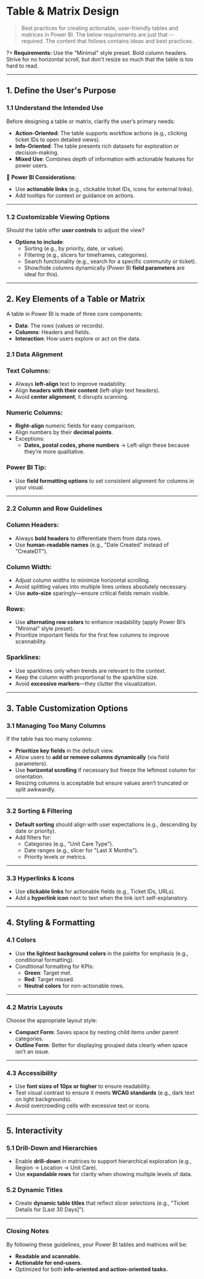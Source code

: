 # **Table & Matrix Design**

> Best practices for creating actionable, user-friendly tables and matrices in Power BI.
> The below requirements are just that -- required. The content that follows contains ideas and best practices.



?> **Requirements:** Use the "Minimal" style preset. Bold column headers. Strive for no horizontal scroll, but don't resize so much that the table is too hard to read. 

---

## **1. Define the User's Purpose**

### **1.1 Understand the Intended Use**

Before designing a table or matrix, clarify the user’s primary needs:

- **Action-Oriented**: The table supports workflow actions (e.g., clicking ticket IDs to open detailed views).
- **Info-Oriented**: The table presents rich datasets for exploration or decision-making.
- **Mixed Use**: Combines depth of information with actionable features for power users.

📌 **Power BI Considerations**:

- Use **actionable links** (e.g., clickable ticket IDs, icons for external links).
- Add tooltips for context or guidance on actions.

---

### **1.2 Customizable Viewing Options**

Should the table offer **user controls** to adjust the view?

- **Options to include**:
    - Sorting (e.g., by priority, date, or value).
    - Filtering (e.g., slicers for timeframes, categories).
    - Search functionality (e.g., search for a specific community or ticket).
    - Show/hide columns dynamically (Power BI **field parameters** are ideal for this).

---

## **2. Key Elements of a Table or Matrix**

A table in Power BI is made of three core components:

- **Data**: The rows (values or records).
- **Columns**: Headers and fields.
- **Interaction**: How users explore or act on the data.

### **2.1 Data Alignment**

### Text Columns:

- Always **left-align** text to improve readability.
- Align **headers with their content** (left-align text headers).
- Avoid **center alignment**; it disrupts scanning.

### Numeric Columns:

- **Right-align** numeric fields for easy comparison.
- Align numbers by their **decimal points**.
- Exceptions:
    - **Dates, postal codes, phone numbers** → Left-align these because they’re more qualitative.

### Power BI Tip:

- Use **field formatting options** to set consistent alignment for columns in your visual.

---

### **2.2 Column and Row Guidelines**

### Column Headers:

- Always **bold headers** to differentiate them from data rows.
- Use **human-readable names** (e.g., "Date Created" instead of "CreateDT").

### Column Width:

- Adjust column widths to minimize horizontal scrolling.
- Avoid splitting values into multiple lines unless absolutely necessary.
- Use **auto-size** sparingly—ensure critical fields remain visible.

### Rows:

- Use **alternating row colors** to enhance readability (apply Power BI’s "Minimal" style preset).
- Prioritize important fields for the first few columns to improve scannability.

### Sparklines:

- Use sparklines only when trends are relevant to the context.
- Keep the column width proportional to the sparkline size.
- Avoid **excessive markers**—they clutter the visualization.

---

## **3. Table Customization Options**

### **3.1 Managing Too Many Columns**

If the table has too many columns:

- **Prioritize key fields** in the default view.
- Allow users to **add or remove columns dynamically** (via field parameters).
- Use **horizontal scrolling** if necessary but freeze the leftmost column for orientation.
- Resizing columns is acceptable but ensure values aren’t truncated or split awkwardly.

---

### **3.2 Sorting & Filtering**

- **Default sorting** should align with user expectations (e.g., descending by date or priority).
- Add filters for:
    - Categories (e.g., "Unit Care Type").
    - Date ranges (e.g., slicer for "Last X Months").
    - Priority levels or metrics.

---

### **3.3 Hyperlinks & Icons**

- Use **clickable links** for actionable fields (e.g., Ticket IDs, URLs).
- Add a **hyperlink icon** next to text when the link isn’t self-explanatory.

---

## **4. Styling & Formatting**

### **4.1 Colors**

- Use **the lightest background colors** in the palette for emphasis (e.g., conditional formatting).
- Conditional formatting for KPIs:
    - **Green**: Target met.
    - **Red**: Target missed.
    - **Neutral colors** for non-actionable rows.

---

### **4.2 Matrix Layouts**

Choose the appropriate layout style:

- **Compact Form**: Saves space by nesting child items under parent categories.
- **Outline Form**: Better for displaying grouped data clearly when space isn’t an issue.

---

### **4.3 Accessibility**

- Use **font sizes of 10px or higher** to ensure readability.
- Test visual contrast to ensure it meets **WCAG standards** (e.g., dark text on light backgrounds).
- Avoid overcrowding cells with excessive text or icons.

---

## **5. Interactivity**

### **5.1 Drill-Down and Hierarchies**

- Enable **drill-down** in matrices to support hierarchical exploration (e.g., Region → Location → Unit Care).
- Use **expandable rows** for clarity when showing multiple levels of data.

### **5.2 Dynamic Titles**

- Create **dynamic table titles** that reflect slicer selections (e.g., "Ticket Details for [Last 30 Days]").

---

### **Closing Notes**

By following these guidelines, your Power BI tables and matrices will be:

- **Readable and scannable.**
- **Actionable for end-users.**
- Optimized for both **info-oriented and action-oriented tasks.**